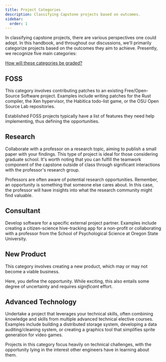 ```yaml
---
title: Project Categories
description: Classifying Capstone projects based on outcomes.
sidebar:
  order: 1
---
```


In classifying capstone projects, there are various perspectives one could adopt. In this handbook, and throughout our discussions, we'll primarily categorize projects based on the outcomes they aim to achieve. Presently, we recognize five main categories:

[How will these categories be graded?](../../project-evaluation/outcomes)

## FOSS

This category involves contributing patches to an existing Free/Open-Source Software project. Examples include writing patches for the Rust compiler, the Xen hypervisor, the Habitica todo-list game, or the OSU Open Source Lab repositories.

Established FOSS projects typically have a list of features they need help implementing, thus defining the opportunities.

## Research

Collaborate with a professor on a research topic, aiming to publish a small paper with your findings. This type of project is ideal for those considering graduate school. It's worth noting that you can fulfill the teamwork component of the capstone outside of class through significant interactions with the professor's research group.

Professors are often aware of potential research opportunities. Remember, an opportunity is something that someone else cares about. In this case, the professor will have insights into what the research community might find valuable.

## Consultant

Develop software for a specific external project partner. Examples include creating a citizen-science hive-tracking app for a non-profit or collaborating with a professor from the School of Psychological Science at Oregon State University.

## New Product

This category involves creating a new product, which may or may not become a viable business.

Here, you define the opportunity. While exciting, this also entails some degree of uncertainty and requires *significant* effort.

## Advanced Technology

Undertake a project that leverages your technical skills, often combining knowledge and skills from multiple advanced technical elective courses. Examples include building a distributed storage system, developing a data auditing/cleaning system, or creating a graphics tool that simplifies sprite generation for video games.

Projects in this category focus heavily on technical challenges, with the opportunity lying in the interest other engineers have in learning about them.
